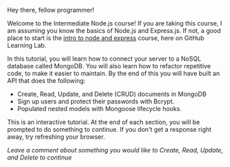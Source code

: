 Hey there, fellow programmer!

Welcome to the Intermediate Node.js course! If you are taking this course, I am assuming you know the basics of Node.js and Express.js. If not, a good place to start is the [intro to node and express](https://lab.github.com/everydeveloper/introduction-to-node-with-express) course, here on GitHub Learning Lab. 

In this tutorial, you will learn how to connect your server to a NoSQL database called MongoDB. You will also learn how to refactor repetitive code, to make it easier to maintain. By the end of this you will have built an API that does the following:

* Create, Read, Update, and Delete (CRUD) documents in MongoDB
* Sign up users and protect their passwords with Bcrypt.
* Populated nested models with Mongoose lifecycle hooks.

This is an interactive tutorial. At the end of each section, you will be prompted to do something to continue. If you don't get a response right away, try refreshing your browser.

*Leave a comment about something you would like to Create, Read, Update, and Delete to continue*
